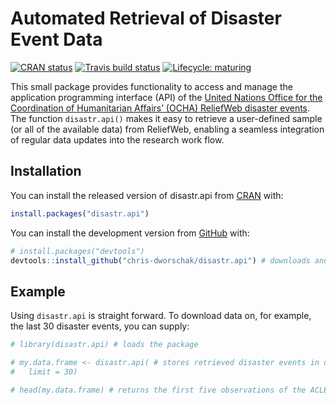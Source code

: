 
<!-- README.md is generated from README.Rmd. Please edit that file -->

# Automated Retrieval of Disaster Event Data

<!-- badges: start -->

[![CRAN
status](https://www.r-pkg.org/badges/version/disastr.api)](https://CRAN.R-project.org/package=disastr.api)
[![Travis build
status](https://travis-ci.com/chris-dworschak/disastr.api.svg?branch=master)](https://travis-ci.com/chris-dworschak/disastr.api)
[![Lifecycle:
maturing](https://img.shields.io/badge/lifecycle-maturing-blue.svg)](https://www.tidyverse.org/lifecycle/#maturing)
<!-- badges: end -->

This small package provides functionality to access and manage the
application programming interface (API) of the [United Nations Office
for the Coordination of Humanitarian Affairs’ (OCHA) ReliefWeb disaster
events](https://reliefweb.int/disasters/). The function `disastr.api()`
makes it easy to retrieve a user-defined sample (or all of the available
data) from ReliefWeb, enabling a seamless integration of regular data
updates into the research work flow.

## Installation

You can install the released version of disastr.api from
[CRAN](https://CRAN.R-project.org) with:

``` r
install.packages("disastr.api")
```

You can install the development version from
[GitHub](https://github.com/) with:

``` r
# install.packages("devtools")
devtools::install_github("chris-dworschak/disastr.api") # downloads and installs the package
```

## Example

Using `disastr.api` is straight forward. To download data on, for
example, the last 30 disaster events, you can supply:

``` r
# library(disastr.api) # loads the package

# my.data.frame <- disastr.api( # stores retrieved disaster events in object my.data.frame
#   limit = 30)

# head(my.data.frame) # returns the first five observations of the ACLED sample
```
